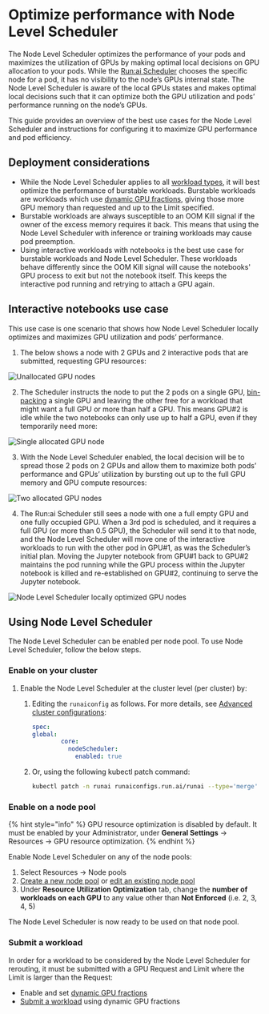 # Optimize performance with Node Level Scheduler

The Node Level Scheduler optimizes the performance of your pods and maximizes the utilization of GPUs by making optimal local decisions on GPU allocation to your pods. While the [Run:ai Scheduler](../scheduling/how-the-scheduler-works.md) chooses the specific node for a pod, it has no visibility to the node’s GPUs internal state. The Node Level Scheduler is aware of the local GPUs states and makes optimal local decisions such that it can optimize both the GPU utilization and pods’ performance running on the node’s GPUs.

This guide provides an overview of the best use cases for the Node Level Scheduler and instructions for configuring it to maximize GPU performance and pod efficiency.

## Deployment considerations

* While the Node Level Scheduler applies to all [workload types](../../workloads-in-runai/workload-types.md), it will best optimize the performance of burstable workloads. Burstable workloads are workloads which use [dynamic GPU fractions](dynamic-gpu-fractions.md), giving those more GPU memory than requested and up to the Limit specified.
* Burstable workloads are always susceptible to an OOM Kill signal if the owner of the excess memory requires it back. This means that using the Node Level Scheduler with inference or training workloads may cause pod preemption.
* Using interactive workloads with notebooks is the best use case for burstable workloads and Node Level Scheduler. These workloads behave differently since the OOM Kill signal will cause the notebooks' GPU process to exit but not the notebook itself. This keeps the interactive pod running and retrying to attach a GPU again.

## Interactive notebooks use case

This use case is one scenario that shows how Node Level Scheduler locally optimizes and maximizes GPU utilization and pods’ performance.

1. The below shows a node with 2 GPUs and 2 interactive pods that are submitted, requesting GPU resources:

![Unallocated GPU nodes](../img/gpu-node-1.png)

2. The Scheduler instructs the node to put the 2 pods on a single GPU, [bin-packing](../../manage-ai-initiatives/managing-your-resources/node-pools.md#adding-a-new-node-pool) a single GPU and leaving the other free for a workload that might want a full GPU or more than half a GPU. This means GPU#2 is idle while the two notebooks can only use up to half a GPU, even if they temporarily need more:

![Single allocated GPU node](../img/gpu-node-2.png)

3. With the Node Level Scheduler enabled, the local decision will be to spread those 2 pods on 2 GPUs and allow them to maximize both pods’ performance and GPUs’ utilization by bursting out up to the full GPU memory and GPU compute resources:

![Two allocated GPU nodes](../img/gpu-node-3.png)

4. The Run:ai Scheduler still sees a node with one a full empty GPU and one fully occupied GPU. When a 3rd pod is scheduled, and it requires a full GPU (or more than 0.5 GPU), the Scheduler will send it to that node, and the Node Level Scheduler will move one of the interactive workloads to run with the other pod in GPU#1, as was the Scheduler’s initial plan. Moving the Jupyter notebook from GPU#1 back to GPU#2 maintains the pod running while the GPU process within the Jupyter notebook is killed and re-established on GPU#2, continuing to serve the Jupyter notebook.

![Node Level Scheduler locally optimized GPU nodes](../img/gpu-node-4.png)

## Using Node Level Scheduler

The Node Level Scheduler can be enabled per node pool. To use Node Level Scheduler, follow the below steps.

### Enable on your cluster

1. Enable the Node Level Scheduler at the cluster level (per cluster) by:
   1.  Editing the `runaiconfig` as follows. For more details, see [Advanced cluster configurations](../../advanced-setup/advanced-cluster-configurations.md):

       ```yaml
       spec: 
       global: 
               core: 
                 nodeScheduler:
                   enabled: true
       ```
   2.  Or, using the following kubectl patch command:

       ```bash
       kubectl patch -n runai runaiconfigs.run.ai/runai --type='merge' --patch '{"spec":{"global":{"core":{"nodeScheduler":{"enabled": true}}}}}'
       ```

### Enable on a node pool

{% hint style="info" %}
GPU resource optimization is disabled by default. It must be enabled by your Administrator, under **General Settings** → Resources → GPU resource optimization.
{% endhint %}

Enable Node Level Scheduler on any of the node pools:

1. Select Resources → Node pools
2. [Create a new node pool](../../manage-ai-initiatives/managing-your-resources/node-pools.md#adding-a-new-node-pool) or [edit an existing node pool](../../manage-ai-initiatives/managing-your-resources/node-pools.md#editing-a-node-pool)
3. Under **Resource Utilization Optimization** tab, change the **number of workloads on each GPU** to any value other than **Not Enforced** (i.e. 2, 3, 4, 5)

The Node Level Scheduler is now ready to be used on that node pool.

### Submit a workload

In order for a workload to be considered by the Node Level Scheduler for rerouting, it must be submitted with a GPU Request and Limit where the Limit is larger than the Request:

* Enable and set [dynamic GPU fractions](dynamic-gpu-fractions.md)
* [Submit a workload](../../workloads-in-runai/workloads.md) using dynamic GPU fractions